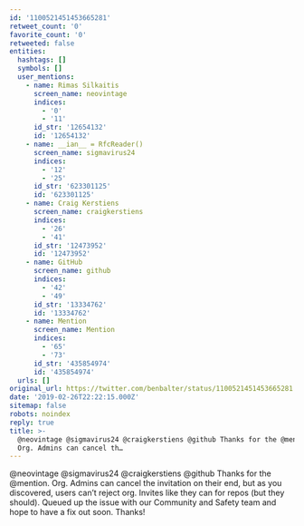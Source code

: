 ```yaml
---
id: '1100521451453665281'
retweet_count: '0'
favorite_count: '0'
retweeted: false
entities:
  hashtags: []
  symbols: []
  user_mentions:
    - name: Rimas Silkaitis
      screen_name: neovintage
      indices:
        - '0'
        - '11'
      id_str: '12654132'
      id: '12654132'
    - name: __ian__ = RfcReader()
      screen_name: sigmavirus24
      indices:
        - '12'
        - '25'
      id_str: '623301125'
      id: '623301125'
    - name: Craig Kerstiens
      screen_name: craigkerstiens
      indices:
        - '26'
        - '41'
      id_str: '12473952'
      id: '12473952'
    - name: GitHub
      screen_name: github
      indices:
        - '42'
        - '49'
      id_str: '13334762'
      id: '13334762'
    - name: Mention
      screen_name: Mention
      indices:
        - '65'
        - '73'
      id_str: '435854974'
      id: '435854974'
  urls: []
original_url: https://twitter.com/benbalter/status/1100521451453665281
date: '2019-02-26T22:22:15.000Z'
sitemap: false
robots: noindex
reply: true
title: >-
  @neovintage @sigmavirus24 @craigkerstiens @github Thanks for the @mention.
  Org. Admins can cancel th…
---
```


@neovintage @sigmavirus24 @craigkerstiens @github Thanks for the @mention. Org. Admins can cancel the invitation on their end, but as you discovered, users can’t reject org. Invites like they can for repos (but they should). Queued up the issue with our Community and Safety team and hope to have a fix out soon. Thanks!